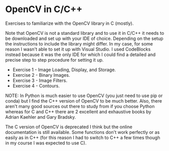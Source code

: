 # OpenCV in C/C++
Exercises to familiarize with the OpenCV library in C (mostly).

Note that OpenCV is not a standard library and to use it in C/C++ it needs to be downloaded and set up with your IDE of choice.
Depending on the setup the instructions to include the library might differ.
In my case, for some reason I wasn't able to set it up with Visual Studio. I used CodeBlocks instead because it was the only IDE for which I could find a detailed and precise step to step procedure for setting it up.

- Exercise 1 - Image Loading, Display, and Storage.
- Exercise 2 - Binary Images.
- Exercise 3 - Image Filters.
- Exercise 4 - Contours.

NOTE:
In Python is much easier to use OpenCV (you just need to use pip or conda) but I find the C++ version of OpenCV to be much better. Also, there aren't many good sources out there to study from if you choose Python whereas for C and C++ there are 2 excellent and exhaustive books by Adrian Kaehler and Gary Bradsky.

The C version of OpenCV is deprecated I think but the online documentation is still available. Some functions don't work perfectly or as easily as in C++ (for this reason I had to switch to C++ a few times though in my course I was expected to use C).
